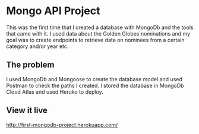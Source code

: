 # Mongo API Project

This was the first time that I created a database with MongoDb and the tools that came with it.
I used data about the Golden Globes nominations and my goal was to create endpoints to retrieve data on nominees from a certain category and/or year etc.

## The problem

I used MongoDb and Mongoose to create the database model and used Postman to check the paths I created. I stored the database in MongoDb Cloud Atlas and used Heruko to deploy.

## View it live

http://first-mongodb-project.herokuapp.com/
